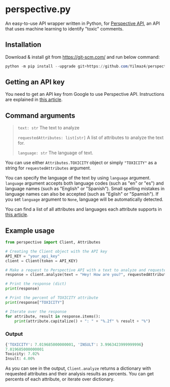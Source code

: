 # perspective.py

An easy-to-use API wrapper written in Python, for [Perspective API](https://www.perspectiveapi.com/), an API that uses machine learning to identify "toxic" comments.

## Installation

Download & install git from https://git-scm.com/ and run below command:

```powershell
python -m pip install --upgrade git+https://github.com/Yilmaz4/perspective.py.git
```

## Getting an API key

You need to get an API key from Google to use Perspective API. Instructions are explained in [this article](https://developers.perspectiveapi.com/s/docs-get-started).

## Command arguments

> `text: str` The text to analyze
>
> `requestedAttributes: list[str]` A list of attributes to analyze the text for.
>
> `language: str` The language of text.

You can use either `Attributes.TOXICITY` object or simply `"TOXICITY"` as a string for `requestedAttributes` argument.

You can specify the language of the text by using `language` argument. `language` argument accepts both language codes (such as "en" or "es") and language names (such as "English" or "Spanish"). Small spelling mistakes in language names can also be accepted (such as "Eglish" or "Spamish"). If you set `language` argument to `None`, language will be automatically detected.

You can find a list of all attributes and languages each attribute supports in [this article](https://developers.perspectiveapi.com/s/about-the-api-attributes-and-languages).

## Example usage

```python
from perspective import Client, Attributes

# Creating the Client object with the API key
API_KEY = "your_api_key"
client = Client(token = API_KEY)

# Make a request to Perspective API with a text to analyze and requested attributes
response = client.analyze(text = "Hey! How are you?", requestedAttributes = [Attributes.TOXICITY, "insult"])

# Print the response (dict)
print(response)

# Print the percent of TOXICITY attribute
print(response["TOXICITY"]

# Iterate over the response
for attribute, result in response.items():
    print(attribute.capitalize() + ": " + "%.2f" % result + "%")
```

### Output

```python
{'TOXICITY': 7.019685000000001, 'INSULT': 3.9963423999999996}
7.019685000000001
Toxicity: 7.02%
Insult: 4.00%
```

As you can see in the output, `Client.analyze` returns a dictionary with requested attributes and their analysis results as percents. You can get percents of each attribute, or iterate over dictionary.